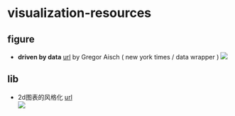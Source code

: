 # visualization-resources

## figure

* **driven by data** [url](https://driven-by-data.net/) by Gregor Aisch ( new york times / data wrapper )
![](https://cdn.nlark.com/lark/0/2018/jpeg/101986/1533723386333-eaf1fc8d-31cd-4952-9be7-6824b81e1c0d.jpeg?raw=true)


## lib
* 2d图表的风格化 [url](https://emeeks.github.io/semiotic/#/semiotic/usingpatterns)  
![](https://cdn.nlark.com/lark/0/2018/jpeg/101986/1533726790259-915abc62-cb79-4f05-8466-dda20ac8d07b.jpeg?raw=true)
